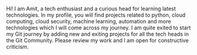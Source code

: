 Hi! I am Amit, a tech enthusiast and a curious head for learning latest technologies. 
In my profile, you will find projects related to python, cloud computing, cloud security, machine learning, automation and more technologies which I will come across my journey.
I am quite exited to start my Git journey by adding new and exiting projects for all the tech heads in the Git Community. 
Please review my work and I am open for constructive criticism.
